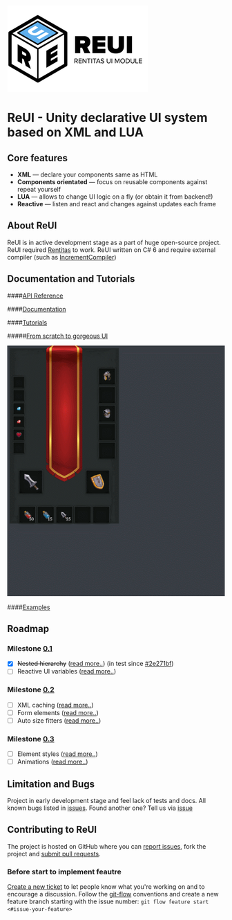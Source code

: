 ![alt text](https://raw.githubusercontent.com/alerdenisov/ReUI/master/Resources/reui-logo-200.png "ReUI Rentitas module for UI")
# ReUI - Unity declarative UI system based on XML and LUA

## Core features
- **XML** — declare your components same as HTML
- **Components orientated** — focus on reusable components against repeat yourself
- **LUA** — allows to change UI logic on a fly (or obtain it from backend!)
- **Reactive** — listen and react and changes against updates each frame

## About ReUI
ReUI is in active development stage as a part of huge open-source project. ReUI required [Rentitas](https://github.com/alerdenisov/Rentitas) to work. ReUI written on C# 6 and require external compiler (such as [IncrementCompiler](https://github.com/SaladLab/Unity3D.IncrementalCompiler))

## Documentation and Tutorials

####[API Reference](https://github.com/alerdenisov/ReUI/wiki)

####[Documentation](https://github.com/alerdenisov/ReUI/wiki)

####[Tutorials](https://github.com/alerdenisov/ReUI/wiki)

#####[From scratch to gorgeous UI](https://github.com/alerdenisov/ReUI/wiki/Install-ReUI-and-first-steps)

![](https://raw.githubusercontent.com/alerdenisov/ReUI/master/Resources/wiki-14a.gif)

####[Examples](https://github.com/alerdenisov/ReUI/wiki)

## Roadmap
### Milestone [0.1](https://github.com/alerdenisov/ReUI/milestone/1)
- [x] ~~Nested hierarchy~~ ([read more..](https://github.com/alerdenisov/ReUI/issues/6)) (in test since [#2e271bf](https://github.com/alerdenisov/ReUI/tree/2e271bfbd4abac4f91c9c11bfbffb3be151786ec))
- [ ] Reactive UI variables ([read more..](https://github.com/alerdenisov/ReUI/issues/4))

### Milestone [0.2](https://github.com/alerdenisov/ReUI/milestone/2)
- [ ] XML caching ([read more..](https://github.com/alerdenisov/ReUI/issues/1))
- [ ] Form elements ([read more..](https://github.com/alerdenisov/ReUI/issues/7))
- [ ] Auto size fitters ([read more..](https://github.com/alerdenisov/ReUI/issues/5))

### Milestone [0.3](https://github.com/alerdenisov/ReUI/milestone/3)
- [ ] Element styles ([read more..](https://github.com/alerdenisov/ReUI/issues/3))
- [ ] Animations ([read more..](https://github.com/alerdenisov/ReUI/issues/2))

## Limitation and Bugs
Project in early development stage and feel lack of tests and docs. All known bugs listed in [issues](https://github.com/alerdenisov/ReUI/labels/bug). Found another one? Tell us via [issue](https://github.com/alerdenisov/ReUI/issues/new)

## Contributing to ReUI
The project is hosted on GitHub where you can [report issues](https://github.com/alerdenisov/ReUI/issues), fork the project and [submit pull requests](https://github.com/alerdenisov/ReUI/pulls).

### Before start to implement feautre
[Create a new ticket](https://github.com/alerdenisov/ReUI/issues/new) to let people know what you're working on and to encourage a discussion. Follow the [git-flow](https://github.com/nvie/gitflow) conventions and create a new feature branch starting with the issue number: `git flow feature start <#issue-your-feature>`
